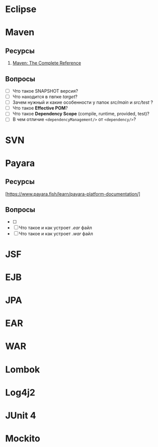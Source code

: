 # Eclipse
# Maven
## Ресурсы
1. [Maven: The Complete Reference](https://books.sonatype.com/mvnref-book/pdf/mvnref-pdf.pdf)

## Вопросы
- [ ] Что такое SNAPSHOT версия?
- [ ] Что находится в пвпке *target*?
- [ ] Зачем нужный и какие особенности у папок *src/main* и *src/test* ?
- [ ] Что такое **Effective POM**?
- [ ] Что такое **Dependency Scope** (compile, runtime, provided, test)?
- [ ] В чем отличие `<dependencyManagement/>` от `<dependency/>`? 
# SVN
# Payara
## Ресурсы
[https://www.payara.fish/learn/payara-platform-documentation/]

## Вопросы
- [ ] 
- [ ] Что такое и как устроет *.ear* файл
- [ ] Что такое и как устроет *.war* файл

# JSF
# EJB
# JPA
# EAR
# WAR
# Lombok
# Log4j2
# JUnit 4
# Mockito
